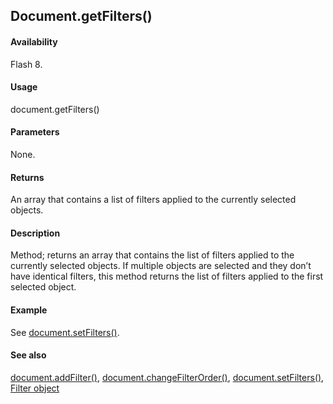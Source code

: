 ## Document.getFilters()

#### Availability

Flash 8.

#### Usage

document.getFilters()

#### Parameters

None.

#### Returns

An array that contains a list of filters applied to the currently selected objects.

#### Description

Method; returns an array that contains the list of filters applied to the currently selected objects. If multiple objects are selected and they don’t have identical filters, this method returns the list of filters applied to the first selected object.

#### Example

See  [document.setFilters()](../Document_object/docum530.md).

#### See also

[document.addFilter()](../Document_object/documen3.md), [document.changeFilterOrder()](../Document_object/docume29.md), [document.setFilters()](../Document_object/docum530.md), [Filter object](../Filter_object/filter_summary.md)

